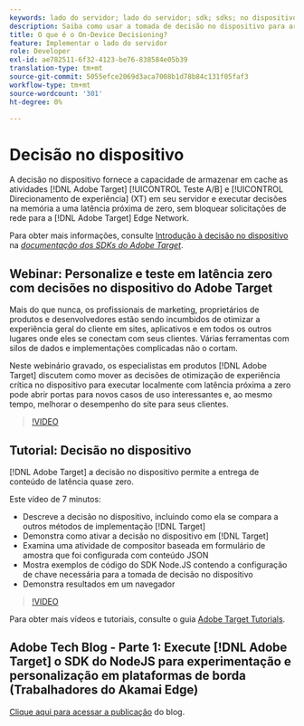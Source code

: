 ```yaml
---
keywords: lado do servidor; lado do servidor; sdk; sdks; no dispositivo; decisão; no dispositivo; no dispositivo; latência zero; latência; próximo de zero; node.js
description: Saiba como usar a tomada de decisão no dispositivo para armazenar em cache as atividades  [!DNL Target] A/B e MVT em seu servidor para executar decisões na memória em latência próxima a zero.
title: O que é o On-Device Decisioning?
feature: Implementar o lado do servidor
role: Developer
exl-id: ae782511-6f32-4123-be76-838584e05b39
translation-type: tm+mt
source-git-commit: 5055efce2069d3aca7008b1d78b84c131f05faf3
workflow-type: tm+mt
source-wordcount: '301'
ht-degree: 0%

---
```


# Decisão no dispositivo

A decisão no dispositivo fornece a capacidade de armazenar em cache as atividades [!DNL Adobe Target] [!UICONTROL Teste A/B] e [!UICONTROL Direcionamento de experiência] (XT) em seu servidor e executar decisões na memória a uma latência próxima de zero, sem bloquear solicitações de rede para a [!DNL Adobe Target] Edge Network.

Para obter mais informações, consulte [Introdução à decisão no dispositivo](https://adobetarget-sdks.gitbook.io/docs/on-device-decisioning/introduction-to-on-device-decisioning) na *[documentação dos SDKs do Adobe Target](https://adobetarget-sdks.gitbook.io/docs/)*.

## Webinar: Personalize e teste em latência zero com decisões no dispositivo do Adobe Target

Mais do que nunca, os profissionais de marketing, proprietários de produtos e desenvolvedores estão sendo incumbidos de otimizar a experiência geral do cliente em sites, aplicativos e em todos os outros lugares onde eles se conectam com seus clientes. Várias ferramentas com silos de dados e implementações complicadas não o cortam.

Neste webinário gravado, os especialistas em produtos [!DNL Adobe Target] discutem como mover as decisões de otimização de experiência crítica no dispositivo para executar localmente com latência próxima a zero pode abrir portas para novos casos de uso interessantes e, ao mesmo tempo, melhorar o desempenho do site para seus clientes.

>[!VIDEO](https://video.tv.adobe.com/v/328148)

## Tutorial: Decisão no dispositivo

[!DNL Adobe Target] a decisão no dispositivo permite a entrega de conteúdo de latência quase zero.

Este vídeo de 7 minutos:

* Descreve a decisão no dispositivo, incluindo como ela se compara a outros métodos de implementação [!DNL Target]
* Demonstra como ativar a decisão no dispositivo em [!DNL Target]
* Examina uma atividade de compositor baseada em formulário de amostra que foi configurada com conteúdo JSON
* Mostra exemplos de código do SDK Node.JS contendo a configuração de chave necessária para a tomada de decisão no dispositivo
* Demonstra resultados em um navegador

>[!VIDEO](https://video.tv.adobe.com/v/329032)

Para obter mais vídeos e tutoriais, consulte o guia [Adobe Target Tutorials](https://experienceleague.adobe.com/docs/target-learn/tutorials/overview.html).

## Adobe Tech Blog - Parte 1: Execute [!DNL Adobe Target] o SDK do NodeJS para experimentação e personalização em plataformas de borda (Trabalhadores do Akamai Edge)

[Clique aqui para acessar a publicação](https://medium.com/adobetech/part-1-run-adobe-target-nodejs-sdk-for-experimentation-and-personalization-on-edge-platforms-4d8660964ed9) do blog.